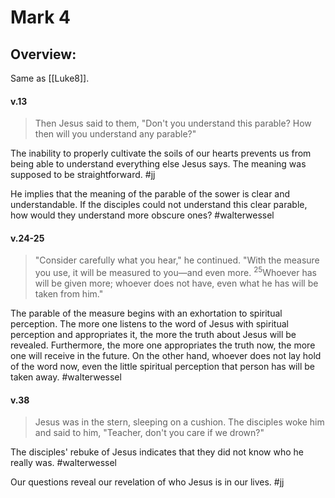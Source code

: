 # Mark 4

## Overview:
Same as [[Luke8]].


#### v.13
>Then Jesus said to them, "Don't you understand this parable? How then will you understand any parable?"

The inability to properly cultivate the soils of our hearts prevents us from being able to understand everything else Jesus says. The meaning was supposed to be straightforward.
#jj 

He implies that the meaning of the parable of the sower is clear and understandable. If the disciples could not understand this clear parable, how would they understand more obscure ones?
#walterwessel

#### v.24-25
>"Consider carefully what you hear," he continued. "With the measure you use, it will be measured to you—and even more. <sup>25</sup>Whoever has will be given more; whoever does not have, even what he has will be taken from him."

The parable of the measure begins with an exhortation to spiritual perception. The more one listens to the word of Jesus with spiritual perception and appropriates it, the more the truth about Jesus will be revealed. Furthermore, the more one appropriates the truth now, the more one will receive in the future. On the other hand, whoever does not lay hold of the word now, even the little spiritual perception that person has will be taken away.
#walterwessel 

#### v.38
>Jesus was in the stern, sleeping on a cushion. The disciples woke him and said to him, "Teacher, don't you care if we drown?"

The disciples' rebuke of Jesus indicates that they did not know who he really was.
#walterwessel 

Our questions reveal our revelation of who Jesus is in our lives.
#jj 


